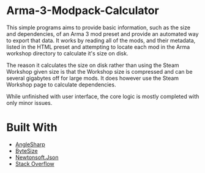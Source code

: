 # Arma-3-Modpack-Calculator

This simple programs aims to provide basic information, such as the size and dependencies, of an Arma 3 mod preset and provide an automated way to export that data. It works by reading all of the mods, and their metadata, listed in the HTML preset and attempting to locate each mod in the Arma workshop directory to calculate it's size on disk. 

The reason it calculates the size on disk rather than using the Steam Workshop given size is that the Workshop size is compressed and can be several gigabytes off for large mods. It does however use the Steam Workshop page to calculate dependencies.

While unfinished with user interface, the core logic is mostly completed with only minor issues.

# Built With

- [AngleSharp](https://anglesharp.github.io/)
- [ByteSize](https://github.com/omar/ByteSize)
- [Newtonsoft.Json](https://www.newtonsoft.com/json)
- [Stack Overflow](https://stackoverflow.com/)